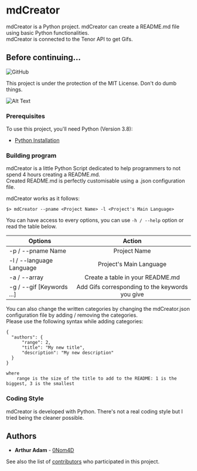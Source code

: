 # mdCreator

mdCreator is a Python project. mdCreator can create a README.md file using basic Python functionalities.<br>
mdCreator is connected to the Tenor API to get Gifs.

## Before continuing...

![GitHub](https://img.shields.io/github/license/0Nom4D/mdCreator?style=flat-square)

This project is under the protection of the MIT License. Don't do dumb things.<br/>

![Alt Text](https://media.tenor.com/images/4dc761d53f5bad9863d64de1e6cd8db4/tenor.gif)<br/>

### Prerequisites

To use this project, you'll need Python (Version 3.8):

* [Python Installation](https://www.python.org/downloads/)

### Building program

mdCreator is a little Python Script dedicated to help programmers to not spend 4 hours creating a README.md.<br>
Created README.md is perfectly customisable using a .json configuration file.

mdCreator works as it follows:
```
$> mdCreator --pname <Project Name> -l <Project's Main Language>
```

You can have access to every options, you can use ```-h / --help``` option or read the table below.

| Options                   | Action                                            |
| ------------------------- |:-------------------------------------------------:|
| -p / --pname Name         | Project Name                                      |
| -l / --language Language  | Project's Main Language                           |
| -a / --array              | Create a table in your README.md                  |
| -g / --gif [Keywords ...] | Add Gifs corresponding to the keywords you give   |

You can also change the written categories by changing the mdCreator.json configuration file by adding / removing the categories.<br>
Please use the following syntax while adding categories:
```
{
  "authors": {
      "range": 2,
      "title": "My new title",
      "description": "My new description"
  }
}

where
    range is the size of the title to add to the README: 1 is the biggest, 3 is the smallest
```

### Coding Style

mdCreator is developed with Python. There's not a real coding style but I tried being the cleaner possible.

## Authors

* **Arthur Adam** - [0Nom4D](https://github.com/0Nom4D)

See also the list of [contributors](https://github.com/0Nom4D/mdCreator/graphs/contributors) who participated in this project.